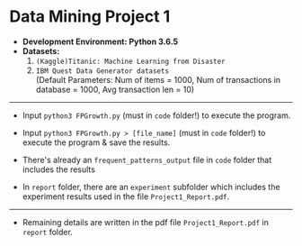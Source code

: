 # Data Mining Project 1
* **Development Environment: Python 3.6.5**
* **Datasets:**
  1.  `(Kaggle)Titanic: Machine Learning from Disaster`
  2.  `IBM Quest Data Generator datasets`
<br>(Default Parameters: Num of items = 1000, Num of transactions in database = 1000, Avg transaction len = 10)

---
* Input `python3 FPGrowth.py` (must in `code` folder!) to execute the program.
* Input `python3 FPGrowth.py > [file_name]` (must in `code` folder!) to execute the program & save the results.
* There's already an `frequent_patterns_output` file in `code` folder that includes the results

* In `report` folder, there are an `experiment` subfolder which includes the experiment results used in the file `Project1_Report.pdf`.

---
* Remaining details are written in the pdf file `Project1_Report.pdf` in `report` folder.
